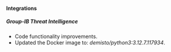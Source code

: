 #### Integrations

##### Group-IB Threat Intelligence
- Code functionality improvements.
- Updated the Docker image to: *demisto/python3:3.12.7.117934*.